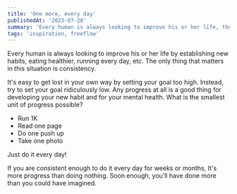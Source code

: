 ```yaml
---
title: 'One more, every day'
publishedAt: '2023-07-28'
summary: 'Every human is always looking to improve his or her life, the only thing that matters is consistency.'
tags: 'inspiration, freeflow'
---
```

Every human is always looking to improve his or her life by establishing new habits, eating healthier, running every day, etc.
The only thing that matters in this situation is consistency.

It's easy to get lost in your own way by setting your goal too high. Instead, try to set your goal ridiculously low. Any progress at all is a good thing for developing your new habit and for your mental health. What is the smallest unit of progress possible?

- Run 1K
- Read one page
- Do one push up
- Take one photo

Just do it every day!

If you are consistent enough to do it every day for weeks or months, It's more progress than doing nothing. Soon enough, you’ll have done more than you could have imagined.